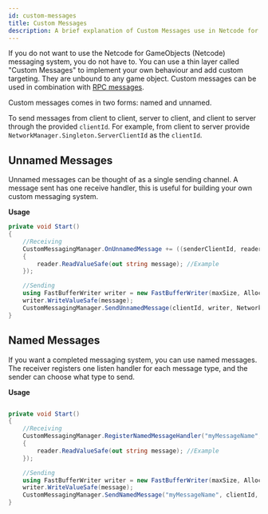 ```yaml
---
id: custom-messages
title: Custom Messages 
description: A brief explanation of Custom Messages use in Netcode for GameObjects (Netcode) covering Named and Unnamed messages.
---
```


If you do not want to use the Netcode for GameObjects (Netcode) messaging system, you do not have to. You can use a thin layer called "Custom Messages" to implement your own behaviour and add custom targeting. They are unbound to any game object. Custom messages can be used in combination with [RPC messages](../messaging-system.md). 

Custom messages comes in two forms: named and unnamed. 

To send messages from client to client, server to client, and client to server through the provided `clientId`. For example, from client to server provide `NetworkManager.Singleton.ServerClientId` as the `clientId`.

## Unnamed Messages

Unnamed messages can be thought of as a single sending channel. A message sent has one receive handler, this is useful for building your own custom messaging system. 

**Usage**

```csharp
private void Start()
{
    //Receiving
    CustomMessagingManager.OnUnnamedMessage += ((senderClientId, reader) =>
    {
        reader.ReadValueSafe(out string message); //Example
    });

    //Sending
    using FastBufferWriter writer = new FastBufferWriter(maxSize, Allocator.Temp);
    writer.WriteValueSafe(message);
    CustomMessagingManager.SendUnnamedMessage(clientId, writer, NetworkDelivery.Reliable); //NetworkDelivery is optional.
}

```
## Named Messages

If you want a completed messaging system, you can use named messages. The receiver registers one listen handler for each message type, and the sender can choose what type to send.

**Usage**

```csharp

private void Start()
{
    //Receiving
    CustomMessagingManager.RegisterNamedMessageHandler("myMessageName", (senderClientId, reader) =>
    {
        reader.ReadValueSafe(out string message); //Example
    });

    //Sending
    using FastBufferWriter writer = new FastBufferWriter(maxSize, Allocator.Temp);
    writer.WriteValueSafe(message);
    CustomMessagingManager.SendNamedMessage("myMessageName", clientId, writer, NetworkDelivery.Reliable); //NetworkDelivery is optional.
}
```

